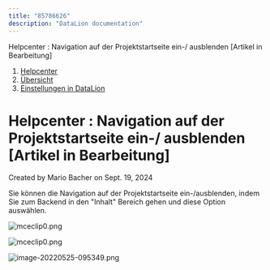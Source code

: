 ```yaml
---
title: "85786626"
description: "DataLion documentation"
---
```


Helpcenter : Navigation auf der Projektstartseite ein-/ ausblenden \[Artikel in Bearbeitung\]  

1.  [Helpcenter](index.html)
2.  [Übersicht](2982609.html)
3.  [Einstellungen in DataLion](Einstellungen-in-DataLion_3539137.html)

# Helpcenter : Navigation auf der Projektstartseite ein-/ ausblenden \[Artikel in Bearbeitung\]

Created by Mario Bacher on Sept. 19, 2024

Sie können die Navigation auf der Projektstartseite ein-/ausblenden, indem Sie zum Backend in den "Inhalt" Bereich gehen und diese Option auswählen.

![mceclip0.png](/img/85721111.png?width=424)

![mceclip0.png](/img/85721111.png?width=760)

![image-20220525-095349.png](/img/85721129.png?width=558)